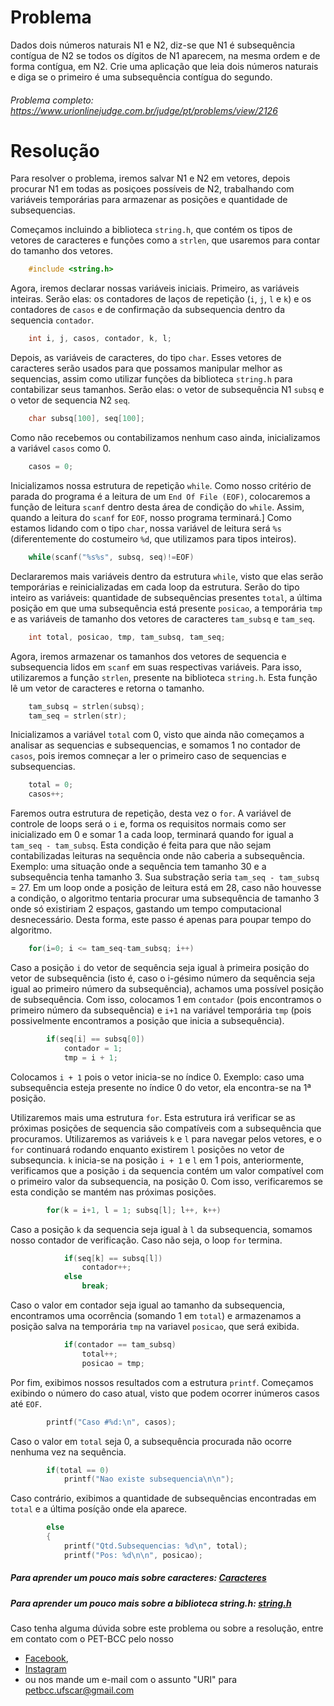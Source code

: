 # Problema

Dados dois números naturais N1 e N2, diz-se que N1 é subsequência contígua de N2 se todos os dígitos de N1 aparecem, na mesma ordem e de forma contígua, em N2. Crie uma aplicação que leia dois números naturais e diga se o primeiro é uma subsequência contígua do segundo.

###### Problema completo: https://www.urionlinejudge.com.br/judge/pt/problems/view/2126

# Resolução

Para resolver o problema, iremos salvar N1 e N2 em vetores, depois procurar N1 em todas as posiçoes possíveis de N2, trabalhando com variáveis temporárias para armazenar as posições e quantidade de subsequencias.

Começamos incluindo a biblioteca `string.h`, que contém os tipos de vetores de caracteres e funções como a `strlen`, que usaremos para contar do tamanho dos vetores.
```c
	#include <string.h>
```

Agora, iremos declarar nossas variáveis iniciais. 
Primeiro, as variáveis inteiras. Serão elas: os contadores de laços de repetição (`i`, `j`, `l` e `k`) e os contadores de `casos` e de confirmação da subsequencia dentro da sequencia `contador`.
```c
    int i, j, casos, contador, k, l;
```

Depois, as variáveis de caracteres, do tipo `char`. Esses vetores de caracteres serão usados para que possamos manipular melhor as sequencias, assim como utilizar funções da biblioteca `string.h` para contabilizar seus tamanhos. Serão elas: o vetor de subsequência N1 `subsq` e o vetor de sequencia N2 `seq`.
```c
    char subsq[100], seq[100];
```

Como não recebemos ou contabilizamos nenhum caso ainda, inicializamos a variável `casos` como 0.
```c
    casos = 0;
```

Inicializamos nossa estrutura de repetição `while`. Como nosso critério de parada do programa é a leitura de um `End Of File (EOF)`, colocaremos a função de leitura `scanf` dentro desta área de condição do `while`. Assim, quando a leitura do `scanf` for `EOF`, nosso programa terminará.]
Como estamos lidando com o tipo `char`, nossa variável de leitura será `%s` (diferentemente do costumeiro `%d`, que utilizamos para tipos inteiros).
```c
    while(scanf("%s%s", subsq, seq)!=EOF)
```

Declararemos mais variáveis dentro da estrutura `while`, visto que elas serão temporárias e reinicializadas em cada loop da estrutura. Serão do tipo inteiro as variáveis: quantidade de subsequências presentes `total`, a última posição em que uma subsequência está presente `posicao`, a temporária `tmp` e as variáveis de tamanho dos vetores de caracteres `tam_subsq` e `tam_seq`.
```c
    int total, posicao, tmp, tam_subsq, tam_seq;
```

Agora, iremos armazenar os tamanhos dos vetores de sequencia e subsequencia lidos em `scanf` em suas respectivas variáveis. Para isso, utilizaremos a função `strlen`, presente na biblioteca `string.h`. Esta função lê um vetor de caracteres e retorna o tamanho.
```c
    tam_subsq = strlen(subsq); 
    tam_seq = strlen(str);
```

Inicializamos a variável `total` com 0, visto que ainda não começamos a analisar as sequencias e subsequencias, e somamos 1 no contador de `casos`, pois iremos comneçar a ler o primeiro caso de sequencias e subsequencias.
```c
    total = 0;
    casos++;
```

Faremos outra estrutura de repetição, desta vez o `for`. 
A variável de controle de loops será o `i` e, forma os requisitos normais como ser inicializado em 0 e somar 1 a cada loop, terminará quando for igual a `tam_seq - tam_subsq`. Esta condição é feita para que não sejam contabilizadas leituras na sequência onde não caberia a subsequência.
Exemplo: uma situação onde a sequência tem tamanho 30 e a subsequência tenha tamanho 3. Sua substração seria `tam_seq - tam_subsq` = 27.
Em um loop onde a posição de leitura está em 28, caso não houvesse a condição, o algoritmo tentaria procurar uma subsequência de tamanho 3 onde só existiriam 2 espaços, gastando um tempo computacional desnecessário.
Desta forma, este passo é apenas para poupar tempo do algoritmo.
```c
    for(i=0; i <= tam_seq-tam_subsq; i++)
```

Caso a posição `i` do vetor de sequência seja igual à primeira posição do vetor de subsequência (isto é, caso o i-gésimo número da sequência seja igual ao primeiro número da subsequência), achamos uma possível posição de subsequência.
Com isso, colocamos 1 em `contador` (pois encontramos o primeiro número da subsequência) e `i+1` na variável temporária `tmp` (pois possivelmente encontramos a posição que inicia a subsequência).
```c
        if(seq[i] == subsq[0])
            contador = 1; 
        	tmp = i + 1;
```
Colocamos `i + 1` pois o vetor inicia-se no índice 0. 
Exemplo: caso uma subsequência esteja presente no índice 0 do vetor, ela encontra-se na 1ª posição.

Utilizaremos mais uma estrutura `for`. Esta estrutura irá verificar se as próximas posições de sequencia são compatíveis com a subsequência que procuramos.
Utilizaremos as variáveis `k` e `l` para navegar pelos vetores, e o `for` continuará rodando enquanto existirem `l` posições no vetor de subsequncia. `k` inicia-se na posição `i + 1` e `l` em 1 pois, anteriormente, verificamos que a posição `i` da sequencia contém um valor compatível com o primeiro valor da subsequencia, na posição 0. Com isso, verificaremos se esta condição se mantém nas próximas posições.
```c
        for(k = i+1, l = 1; subsq[l]; l++, k++)
```

Caso a posição `k` da sequencia seja igual à `l` da subsequencia, somamos nosso contador de verificação. Caso não seja, o loop `for` termina.
```c
            if(seq[k] == subsq[l]) 
                contador++;
            else
            	break;
```

Caso o valor em contador seja igual ao tamanho da subsequencia, encontramos uma ocorrência (somando 1 em `total`) e armazenamos a posição salva na temporária `tmp` na variavel `posicao`, que será exibida.
```c
	        if(contador == tam_subsq)
                total++;
                posicao = tmp;
```

Por fim, exibimos nossos resultados com a estrutura `printf`.
Começamos exibindo o número do caso atual, visto que podem ocorrer inúmeros casos até `EOF`.
```c
	    printf("Caso #%d:\n", casos);
```

Caso o valor em `total` seja 0, a subsequência procurada não ocorre nenhuma vez na sequência.
```c
        if(total == 0)
            printf("Nao existe subsequencia\n\n");
```

Caso contrário, exibimos a quantidade de subsequências encontradas em `total` e a última posíção onde ela aparece.
```c
        else
        {
            printf("Qtd.Subsequencias: %d\n", total);
            printf("Pos: %d\n\n", posicao);
```

##### Para aprender um pouco mais sobre caracteres: [Caracteres](http://linguagemc.com.br/string-em-c-vetor-de-caracteres/)
##### Para aprender um pouco mais sobre a biblioteca string.h: [string.h](http://linguagemc.com.br/a-biblioteca-string-h/)

Caso tenha alguma dúvida sobre este problema ou sobre a resolução, entre em contato com o PET-BCC pelo nosso
* [Facebook](https://www.facebook.com/petbcc/),
* [Instagram](https://www.instagram.com/petbcc.ufscar/)
* ou nos mande um e-mail com o assunto "URI" para  petbcc.ufscar@gmail.com